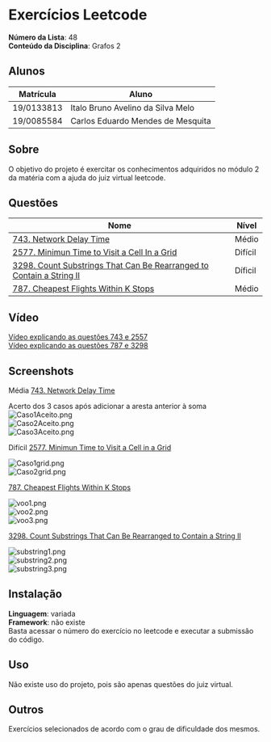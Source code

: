 
# Exercícios Leetcode

**Número da Lista**: 48<br>
**Conteúdo da Disciplina**: Grafos 2<br>

## Alunos
|Matrícula | Aluno |
| -- | -- |
| 19/0133813 |  Italo Bruno Avelino da Silva Melo |
| 19/0085584 |  Carlos Eduardo Mendes de Mesquita |

## Sobre 
O objetivo do projeto é exercitar os conhecimentos adquiridos no módulo 2 da matéria com a ajuda do juiz virtual leetcode. 

## Questões

|       Nome               |   Nível |
|--------------------------|---------|
| [743. Network Delay Time](https://leetcode.com/problems/network-delay-time/description/)                     |  Médio       |
| [2577. Minimun Time to Visit a Cell In a Grid](https://leetcode.com/problems/minimum-time-to-visit-a-cell-in-a-grid/description/?envType=daily-question&envId=2024-11-29)                        |  Difícil       |
|[3298. Count Substrings That Can Be Rearranged to Contain a String II](https://leetcode.com/problems/count-substrings-that-can-be-rearranged-to-contain-a-string-ii/)|    Díficil     |
|[787. Cheapest Flights Within K Stops](https://leetcode.com/problems/cheapest-flights-within-k-stops/)|    Médio     |

## Vídeo

[Vídeo explicando as questões 743 e 2557](https://youtu.be/qlFEnDPseCY) </br>
[Vídeo explicando as questões 787 e 3298](https://youtu.be/troReuQcff0) </br>

## Screenshots

Média [743. Network Delay Time](https://leetcode.com/problems/network-delay-time/description/) </br>

Acerto dos 3 casos após adicionar a aresta anterior à soma 
![Caso1Aceito.png](/assets/Caso1Aceito.png)</br>
![Caso2Aceito.png](/assets/Caso2Aceito.png)</br>
![Caso3Aceito.png](/assets/Caso3Aceito.png)</br>

Difícil [2577. Minimun Time to Visit a Cell in a Grid](https://leetcode.com/problems/minimum-time-to-visit-a-cell-in-a-grid/description/?envType=daily-question&envId=2024-11-29) </br>

![Caso1grid.png](/assets/Caso1grid.png)</br>
![Caso2grid.png](/assets/Caso2grid.png)</br>

[787. Cheapest Flights Within K Stops](https://leetcode.com/problems/cheapest-flights-within-k-stops/)

![voo1.png](/assets/voo1.png)</br>
![voo2.png](/assets/voo2.png)</br>
![voo3.png](/assets/voo3.png)</br>

[3298. Count Substrings That Can Be Rearranged to Contain a String II](https://leetcode.com/problems/count-substrings-that-can-be-rearranged-to-contain-a-string-ii/)

![substring1.png](/assets/substring1.png)</br>
![substring2.png](/assets/substring2.png)</br>
![substring3.png](/assets/substring3.png)</br>

## Instalação 
**Linguagem**: variada<br>
**Framework**: não existe<br>
Basta acessar o número do exercício no leetcode e executar a submissão do código.

## Uso 
Não existe uso do projeto, pois são apenas questões do juiz virtual.

## Outros 
Exercícios selecionados de acordo com o grau de dificuldade dos mesmos.




